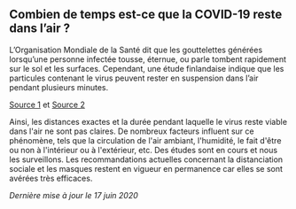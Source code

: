 ## Combien de temps est-ce que la COVID-19 reste dans l’air ?

L’Organisation Mondiale de la Santé dit que les gouttelettes générées lorsqu’une personne infectée tousse, éternue, ou parle tombent rapidement sur le sol et les surfaces. Cependant, une étude finlandaise indique que les particules contenant le virus peuvent rester en suspension dans l’air pendant plusieurs minutes.

[Source 1](https://www.who.int/news-room/q-a-detail/q-a-coronaviruses) et [Source 2](https://www.aalto.fi/fi/uutiset/koronan-leviamista-supertietokoneella-mallintaneet-tutkijat-tarkeinta-on-nyt-valttaa)

Ainsi, les distances exactes et la durée pendant laquelle le virus reste viable dans l'air ne sont pas claires. De nombreux facteurs influent sur ce phénomène, tels que la circulation de l'air ambiant, l'humidité, le fait d'être ou non à l'intérieur ou à l'extérieur, etc. Des études sont en cours et nous les surveillons. Les recommandations actuelles concernant la distanciation sociale et les masques restent en vigueur en permanence car elles se sont avérées très efficaces. 

_Dernière mise à jour le 17 juin 2020_
